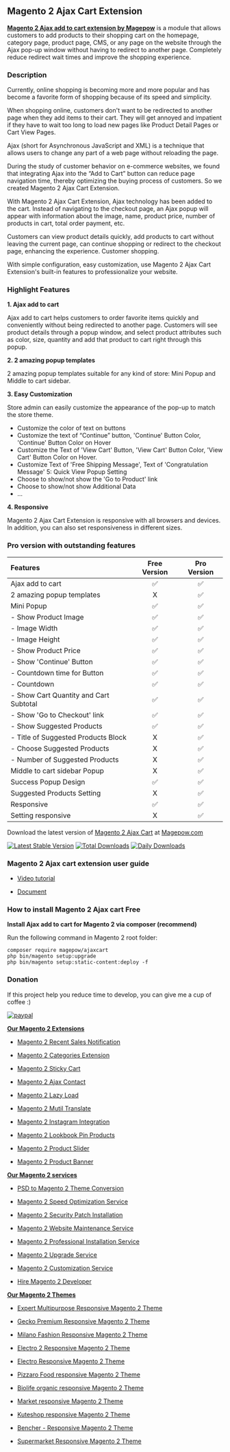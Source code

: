 ## Magento 2 Ajax Cart Extension

**[Magento 2 Ajax add to cart extension by Magepow](https://magepow.com/magepow/magento-2-ajax-add-to-cart.html)** is a module that allows customers to add products to their shopping cart on the homepage, category page, product page, CMS, or any page on the website through the Ajax pop-up window without having to redirect to another page. Completely reduce redirect wait times and improve the shopping experience.

### Description
Currently, online shopping is becoming more and more popular and has become a favorite form of shopping because of its speed and simplicity.

When shopping online, customers don't want to be redirected to another page when they add items to their cart. They will get annoyed and impatient if they have to wait too long to load new pages like Product Detail Pages or Cart View Pages.

Ajax (short for Asynchronous JavaScript and XML) is a technique that allows users to change any part of a web page without reloading the page.

During the study of customer behavior on e-commerce websites, we found that integrating Ajax into the “Add to Cart” button can reduce page navigation time, thereby optimizing the buying process of customers. So we created Magento 2 Ajax Cart Extension.

With Magento 2 Ajax Cart Extension, Ajax technology has been added to the cart. Instead of navigating to the checkout page, an Ajax popup will appear with information about the image, name, product price, number of products in cart, total order payment, etc.

Customers can view product details quickly, add products to cart without leaving the current page, can continue shopping or redirect to the checkout page, enhancing the experience. Customer shopping.

With simple configuration, easy customization, use Magento 2 Ajax Cart Extension's built-in features to professionalize your website.

### Highlight Features 
**1. Ajax add to cart**

Ajax add to cart helps customers to order favorite items quickly and conveniently without being redirected to another page.
Customers will see product details through a popup window, and select product attributes such as color, size, quantity and add that product to cart right through this popup.

**2. 2 amazing popup templates**

2 amazing popup templates suitable for any kind of store: Mini Popup and Middle to cart sidebar.

**3. Easy Customization**

Store admin can easily customize the appearance of the pop-up to match the store theme.
- Customize the color of text on buttons
- Customize the text of “Continue” button, 'Continue' Button Color, 'Continue' Button Color on Hover
- Customize the Text of 'View Cart' Button, 'View Cart' Button Color, 'View Cart' Button Color on Hover.
- Customize Text of 'Free Shipping Message', Text of 'Congratulation Message' 5: Quick View Popup Setting
- Choose to show/not show the 'Go to Product' link
- Choose to show/not show Additional Data
- …

**4. Responsive**

Magento 2 Ajax Cart Extension is responsive with all browsers and devices. In addition, you can also set responsiveness in different sizes.

### Pro version with outstanding features

| Features  | Free Version  | Pro Version |
| :------------ |:---------------:| :-----:|
|Ajax add to cart|:white_check_mark:|:white_check_mark:|
|2 amazing popup templates|X|:white_check_mark:|
|Mini Popup|:white_check_mark:|:white_check_mark:|
|- Show Product Image|:white_check_mark:|:white_check_mark:|
|- Image Width|:white_check_mark:|:white_check_mark:|
|- Image Height|:white_check_mark:|:white_check_mark:|
|- Show Product Price|:white_check_mark:|:white_check_mark:|
|- Show 'Continue' Button|:white_check_mark:|:white_check_mark:|
|- Countdown time for Button|:white_check_mark:|:white_check_mark:|
|- Countdown|:white_check_mark:|:white_check_mark:|
|- Show Cart Quantity and Cart Subtotal|:white_check_mark:|:white_check_mark:|
|- Show 'Go to Checkout' link|:white_check_mark:|:white_check_mark:|
|- Show Suggested Products|:white_check_mark:|:white_check_mark:|
|- Title of Suggested Products Block|X|:white_check_mark:|
|- Choose Suggested Products|X|:white_check_mark:|
|- Number of Suggested Products|X|:white_check_mark:|
|Middle to cart sidebar Popup|X|:white_check_mark:|
|Success Popup Design|:white_check_mark:|:white_check_mark:|
|Suggested Products Setting|X|:white_check_mark:|
|Responsive|:white_check_mark:|:white_check_mark:|
|Setting responsive|X|:white_check_mark:|

Download the latest version of [Magento 2 Ajax Cart](https://magepow.com/magento-2-ajax-add-to-cart.html) at [Magepow.com](https://magepow.com/)

[![Latest Stable Version](https://poser.pugx.org/magepow/ajaxcart/v/stable)](https://packagist.org/packages/magepow/ajaxcart)
[![Total Downloads](https://poser.pugx.org/magepow/ajaxcart/downloads)](https://packagist.org/packages/magepow/ajaxcart)
[![Daily Downloads](https://poser.pugx.org/magepow/ajaxcart/d/daily)](https://packagist.org/packages/magepow/ajaxcart)
 
### Magento 2 Ajax cart extension user guide
- [Video tutorial](https://www.youtube.com/watch?v=KVg1uew0hfU&t=15s)

- [Document](http://docs.magepow.com/ajaxcart/)

### How to install Magento 2 Ajax cart Free
**Install Ajax add to cart for Magento 2 via composer (recommend)**

Run the following command in Magento 2 root folder:

```
composer require magepow/ajaxcart
php bin/magento setup:upgrade
php bin/magento setup:static-content:deploy -f
```

### Donation

If this project help you reduce time to develop, you can give me a cup of coffee :) 

[![paypal](https://www.paypalobjects.com/en_US/i/btn/btn_donateCC_LG.gif)](https://www.paypal.com/paypalme/alopay)


**[Our Magento 2 Extensions](https://magepow.com/magento-2-extensions.html)**

* [Magento 2 Recent Sales Notification](https://magepow.com/magento-2-recent-sales-notification.html)

* [Magento 2 Categories Extension](https://magepow.com/magento-categories-extension.html)

* [Magento 2 Sticky Cart](https://magepow.com/magento-sticky-cart.html)

* [Magento 2 Ajax Contact](https://magepow.com/magento-ajax-contact-form.html)

* [Magento 2 Lazy Load](https://magepow.com/magento-lazy-load.html)

* [Magento 2 Mutil Translate](https://magepow.com/magento-multi-translate.html)

* [Magento 2 Instagram Integration](https://magepow.com/magento-2-instagram.html)

* [Magento 2 Lookbook Pin Products](https://magepow.com/lookbook-pin-products.html)

* [Magento 2 Product Slider](https://magepow.com/magento-product-slider.html)

* [Magento 2 Product Banner](https://magepow.com/magento-banner-slider.html)

**[Our Magento 2 services](https://magepow.com/magento-services.html)**

* [PSD to Magento 2 Theme Conversion](https://magepow.com/psd-to-magento-theme-conversion.html)

* [Magento 2 Speed Optimization Service](https://magepow.com/magento-speed-optimization-service.html)

* [Magento 2 Security Patch Installation](https://magepow.com/magento-security-patch-installation.html)

* [Magento 2 Website Maintenance Service](https://magepow.com/website-maintenance-service.html)

* [Magento 2 Professional Installation Service](https://magepow.com/professional-installation-service.html)

* [Magento 2 Upgrade Service](https://magepow.com/magento-upgrade-service.html)

* [Magento 2 Customization Service](https://magepow.com/customization-service.html)

* [Hire Magento 2 Developer](https://magepow.com/hire-magento-developer.html)

**[Our Magento 2 Themes](https://alothemes.com/)**

* [Expert Multipurpose Responsive Magento 2 Theme](https://1.envato.market/c/1314680/275988/4415?u=https://themeforest.net/item/expert-premium-responsive-magento-2-and-1-support-rtl-magento-2-/21667789)

* [Gecko Premium Responsive Magento 2 Theme](https://1.envato.market/c/1314680/275988/4415?u=https://themeforest.net/item/gecko-responsive-magento-2-theme-rtl-supported/24677410)

* [Milano Fashion Responsive Magento 2 Theme](https://1.envato.market/c/1314680/275988/4415?u=https://themeforest.net/item/milano-fashion-responsive-magento-1-2-theme/12141971)

* [Electro 2 Responsive Magento 2 Theme](https://1.envato.market/c/1314680/275988/4415?u=https://themeforest.net/item/electro2-premium-responsive-magento-2-rtl-supported/26875864)

* [Electro Responsive Magento 2 Theme](https://1.envato.market/c/1314680/275988/4415?u=https://themeforest.net/item/electro-responsive-magento-1-2-theme/17042067)

* [Pizzaro Food responsive Magento 2 Theme](https://1.envato.market/c/1314680/275988/4415?u=https://themeforest.net/item/pizzaro-food-responsive-magento-1-2-theme/19438157)

* [Biolife organic responsive Magento 2 Theme](https://1.envato.market/c/1314680/275988/4415?u=https://themeforest.net/item/biolife-organic-food-magento-2-theme-rtl-supported/25712510)

* [Market responsive Magento 2 Theme](https://1.envato.market/c/1314680/275988/4415?u=https://themeforest.net/item/market-responsive-magento-2-theme/22997928)

* [Kuteshop responsive Magento 2 Theme](https://1.envato.market/c/1314680/275988/4415?u=https://themeforest.net/item/kuteshop-multipurpose-responsive-magento-1-2-theme/12985435)

* [Bencher - Responsive Magento 2 Theme](https://1.envato.market/c/1314680/275988/4415?u=https://themeforest.net/item/bencher-responsive-magento-1-2-theme/15787772)

* [Supermarket Responsive Magento 2 Theme](https://1.envato.market/c/1314680/275988/4415?u=https://themeforest.net/item/supermarket-responsive-magento-1-2-theme/18447995)
